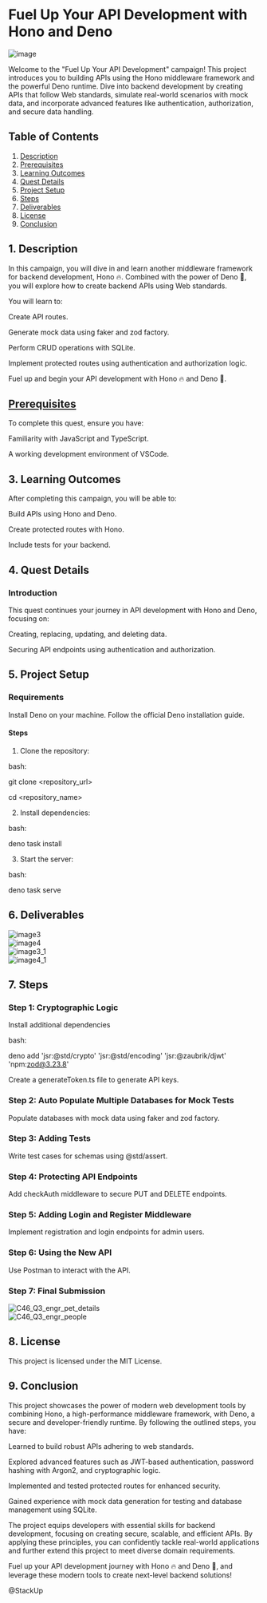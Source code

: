 # Fuel Up Your API Development with Hono and Deno

![image](https://github.com/user-attachments/assets/c014e89c-bf17-45b7-bda2-ca623b994c6f)
</br>

Welcome to the "Fuel Up Your API Development" campaign! This project introduces you to building APIs using the Hono middleware framework and the powerful Deno runtime. Dive into backend development by creating APIs that follow Web standards, simulate real-world scenarios with mock data, and incorporate advanced features like authentication, authorization, and secure data handling.


## Table of Contents
1. [Description](#description)
2. [Prerequisites](#prerequisites)
3. [Learning Outcomes](#Learning-Outcomes)
4. [Quest Details](#Quest-Details)
5. [Project Setup](#Project-Setup)
6. [Steps](#Steps)
7. [Deliverables](#Deliverables)
8. [License](#license)
9. [Conclusion](#Conclusion)


## 1. Description

In this campaign, you will dive in and learn another middleware framework for backend development, Hono 🔥.
Combined with the power of Deno 🦕, you will explore how to create backend APIs using Web standards.

You will learn to:

Create API routes.

Generate mock data using faker and zod factory.

Perform CRUD operations with SQLite.

Implement protected routes using authentication and authorization logic.

Fuel up and begin your API development with Hono 🔥 and Deno 🦕.

## [Prerequisites](#prerequisites)

To complete this quest, ensure you have:

Familiarity with JavaScript and TypeScript.

A working development environment of VSCode.

## 3. Learning Outcomes

After completing this campaign, you will be able to:

Build APIs using Hono and Deno.

Create protected routes with Hono.

Include tests for your backend.

## 4. Quest Details

### Introduction

This quest continues your journey in API development with Hono and Deno, focusing on:

Creating, replacing, updating, and deleting data.

Securing API endpoints using authentication and authorization.

## 5. Project Setup

### Requirements

Install Deno on your machine. Follow the official Deno installation guide.

#### Steps

1. Clone the repository:

bash:

git clone <repository_url>

cd <repository_name>

2. Install dependencies:

bash:

deno task install

3. Start the server:

bash:

deno task serve

## 6. Deliverables

![image3](https://github.com/user-attachments/assets/19a782a0-1868-4a48-81b4-5a3ae3578628)
</br>
![image4](https://github.com/user-attachments/assets/a97da1ee-34f9-410d-8242-607e568e5d7e)
</br>
![image3_1](https://github.com/user-attachments/assets/0919c053-0c59-4a21-a729-0169f34977a3)
</br>
![image4_1](https://github.com/user-attachments/assets/19ba58bb-27d4-4e84-8186-265eae7dcf01)
</br>

## 7. Steps

### Step 1: Cryptographic Logic

Install additional dependencies

bash:

deno add 'jsr:@std/crypto' 'jsr:@std/encoding' 'jsr:@zaubrik/djwt' 'npm:zod@3.23.8'

Create a generateToken.ts file to generate API keys.

### Step 2: Auto Populate Multiple Databases for Mock Tests

Populate databases with mock data using faker and zod factory.

### Step 3: Adding Tests

Write test cases for schemas using @std/assert.

### Step 4: Protecting API Endpoints

Add checkAuth middleware to secure PUT and DELETE endpoints.

### Step 5: Adding Login and Register Middleware

Implement registration and login endpoints for admin users.

### Step 6: Using the New API

Use Postman to interact with the API.

### Step 7: Final Submission

![C46_Q3_engr_pet_details](https://github.com/user-attachments/assets/47901a57-324c-4433-882c-b1d9f4364e4c)
</br>
![C46_Q3_engr_people](https://github.com/user-attachments/assets/09e22eb0-01a5-4eae-a247-0f5a103f97be)
</br>

## 8. License

This project is licensed under the MIT License.


## 9. Conclusion

This project showcases the power of modern web development tools by combining Hono, a high-performance middleware framework, with Deno, a secure and developer-friendly runtime. By following the outlined steps, you have:

Learned to build robust APIs adhering to web standards.

Explored advanced features such as JWT-based authentication, password hashing with Argon2, and cryptographic logic.

Implemented and tested protected routes for enhanced security.

Gained experience with mock data generation for testing and database management using SQLite.

The project equips developers with essential skills for backend development, focusing on creating secure, scalable, and efficient APIs. By applying these principles, you can confidently tackle real-world applications and further extend this project to meet diverse domain requirements.

Fuel up your API development journey with Hono 🔥 and Deno 🦕, and leverage these modern tools to create next-level backend solutions!

@StackUp




